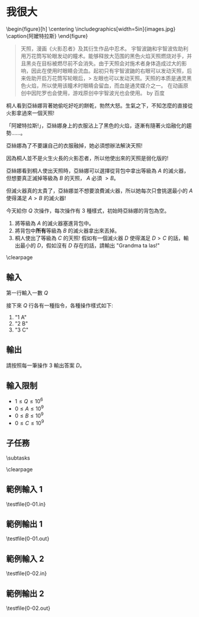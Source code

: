 # 我很大

\begin{figure}[h]
\centering
\includegraphics[width=5in]{images.jpg}
\caption{阿嬤特拉斯}
\end{figure}

> 天照，漫画《火影忍者》及其衍生作品中忍术。
> 宇智波鼬和宇智波佐助利用万花筒写轮眼发动的瞳术。能够释放大范围的黑色火焰天照燃烧对手，并且黑炎在目标被燃尽前不会消失。由于天照会对施术者身体造成过大的影响，因此在使用时眼睛会流血。起初只有宇智波鼬的右眼可以发动天照，后来佐助开启万花筒写轮眼后，> 左眼也可以发动天照。天照的本质是通灵黑色火焰，所以使用该瞳术时眼睛会留血，而血是通灵媒介之一。
> 在动画原创中因陀罗也会使用，游戏原创中宇智波光也会使用。
> by 百度

桐人看到亞絲娜背著她偷吃好吃的餅乾，勃然大怒。生氣之下，不知怎麼的直接從火影拿過來一個天照!

「阿嬤特拉斯!」，亞絲娜身上的衣服沾上了黑色的火焰，逐漸有隨著火焰融化的趨勢……。

亞絲娜為了不要讓自己的衣服融掉，她必須想辦法解決天照!

因為桐人並不是火生火長的火影忍者，所以他使出來的天照是弱化版的!

亞絲娜看到桐人使出天照時，亞絲娜可以選擇從背包中拿出等級為 $A$ 的滅火器，但想要真正滅掉等級為 $B$ 的天照， $A$ 必須 $\gt B$。

但滅火器真的太貴了，亞絲娜並不想要浪費滅火器，所以她每次只會挑選最小的 $A$ 使得滿足 $A \gt B$ 的滅火器!

今天給你 $Q$ 次操作，每次操作有 $3$ 種樣式，初始時亞絲娜的背包為空。

1. 將等級為 $A$ 的滅火器塞進背包中。
2. 將背包中**所有**等級為 $B$ 的滅火器拿出來丟掉。
3. 桐人使出了等級為 $C$ 的天照! 假如有一個滅火器 $D$ 使得滿足 $D \gt C$ 的話，輸出最小的 $D$，假如沒有 $D$ 存在的話，請輸出 "Grandma ta las!"

\clearpage

## 輸入
第一行輸入一數 $Q$

接下來 $Q$ 行各有一種指令，各種操作樣式如下:

1. "1 A"
2. "2 B"
3. "3 C"

## 輸出
請按照每一筆操作 $3$ 輸出答案 $D$。

## 輸入限制
 - $1 \le Q \le 10^6$
 - $0 \le A \le 10^9$
 - $0 \le B \le 10^9$
 - $0 \le C \le 10^9$

## 子任務
\subtasks

\clearpage

## 範例輸入 1
\testfile{0-01.in}

## 範例輸出 1
\testfile{0-01.out}

## 範例輸入 2
\testfile{0-02.in}

## 範例輸出 2
\testfile{0-02.out}
